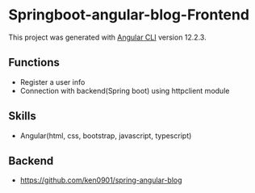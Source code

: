 # Springboot-angular-blog-Frontend

This project was generated with [Angular CLI](https://github.com/angular/angular-cli) version 12.2.3.

## Functions
* Register a user info
* Connection with backend(Spring boot) using httpclient module

## Skills
* Angular(html, css, bootstrap, javascript, typescript)


## Backend 
* https://github.com/ken0901/spring-angular-blog
